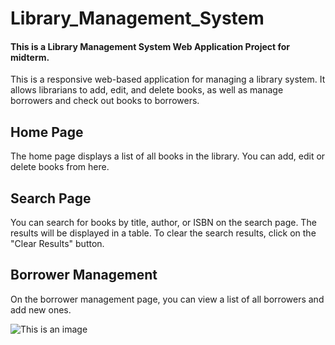 # Library_Management_System
#### This is a Library Management System Web Application Project for midterm. 

This is a responsive web-based application for managing a library system. It allows librarians to add, edit, and delete books, as well as manage borrowers and check out books to borrowers. 

## Home Page
The home page displays a list of all books in the library. You can add, edit or delete books from here.

## Search Page
You can search for books by title, author, or ISBN on the search page. The results will be displayed in a table. To clear the search results, click on the "Clear Results" button.

## Borrower Management
On the borrower management page, you can view a list of all borrowers and add new ones.



![This is an image](/screenshots/first.png)

